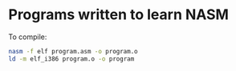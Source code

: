 **Programs written to learn NASM**
===

To compile:  
```bash
nasm -f elf program.asm -o program.o
ld -m elf_i386 program.o -o program
```
